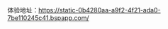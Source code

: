 <!--
 * @Description: 
 * @Author: Indexsarrol
 * @Date: 2021-04-23 10:15:37
 * @LastEditors: Indexsarrol
 * @LastEditTime: 2021-06-09 16:06:40
-->
体验地址：https://static-0b4280aa-a9f2-4f21-ada0-7be110245c41.bspapp.com/